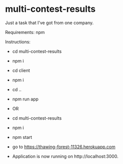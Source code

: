 # multi-contest-results
Just a task that I've got from one company.

Requirements:
  npm
  
Instructions:

  
  * cd multi-contest-results
  * npm i
  * cd client
  * npm i
  * cd ..
  * npm run app
  
  * OR
  
  * cd multi-contest-results
  * npm i
  * npm start
  * go to https://thawing-forest-11326.herokuapp.com
  
* Application is now running on http://localhost:3000.
